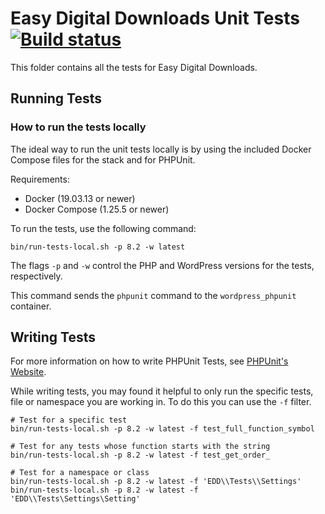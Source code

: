 # Easy Digital Downloads Unit Tests [![Build status](https://badge.buildkite.com/e318e1649f3a28f4029272231b926126d5664837d575cd507a.svg)](https://buildkite.com/sandhills-development-llc/easy-digital-downloads)


This folder contains all the tests for Easy Digital Downloads.

## Running Tests
### How to run the tests locally
The ideal way to run the unit tests locally is by using the included Docker Compose files for the stack and for PHPUnit.

Requirements:
- Docker (19.03.13 or newer)
- Docker Compose (1.25.5 or newer)

To run the tests, use the following command:
```
bin/run-tests-local.sh -p 8.2 -w latest
```

The flags `-p` and `-w` control the PHP and WordPress versions for the tests, respectively.

This command sends the `phpunit` command to the `wordpress_phpunit` container.

## Writing Tests
For more information on how to write PHPUnit Tests, see [PHPUnit's Website](http://www.phpunit.de/manual/3.6/en/writing-tests-for-phpunit.html).

While writing tests, you may found it helpful to only run the specific tests, file or namespace you are working in. To do this you can use the `-f` filter.

```
# Test for a specific test
bin/run-tests-local.sh -p 8.2 -w latest -f test_full_function_symbol

# Test for any tests whose function starts with the string
bin/run-tests-local.sh -p 8.2 -w latest -f test_get_order_

# Test for a namespace or class
bin/run-tests-local.sh -p 8.2 -w latest -f 'EDD\\Tests\\Settings'
bin/run-tests-local.sh -p 8.2 -w latest -f 'EDD\\Tests\Settings\Setting'
